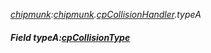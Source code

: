 _[chipmunk](../../modules/chipmunk/chipmunk-module.md):[chipmunk](../../modules/chipmunk/chipmunk-module.md).[cpCollisionHandler](../../modules/chipmunk/chipmunk-cpcollisionhandler.md).typeA_
##### Field typeA:[cpCollisionType](../../modules/chipmunk/chipmunk-cpcollisiontype.md)
